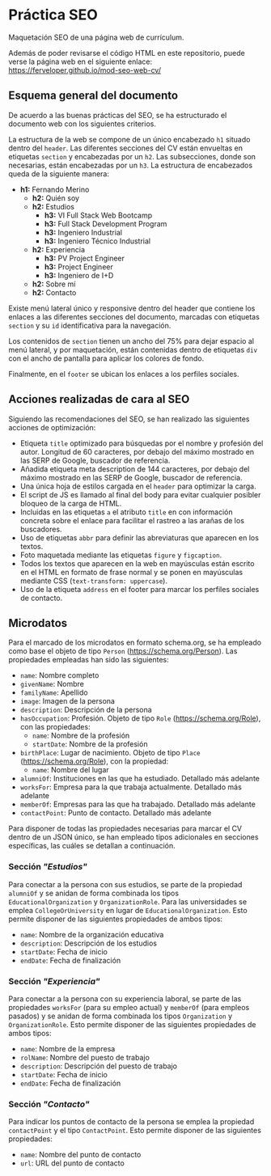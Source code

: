 # Práctica SEO

Maquetación SEO de una página web de currículum.

Además de poder revisarse el código HTML en este repositorio, puede verse la página web en el siguiente enlace: https://ferveloper.github.io/mod-seo-web-cv/

## Esquema general del documento

De acuerdo a las buenas prácticas del SEO, se ha estructurado el documento web con los siguientes criterios.

La estructura de la web se compone de un único encabezado `h1` situado dentro del `header`. Las diferentes secciones del CV están envueltas en etiquetas `section` y encabezadas por un `h2`. Las subsecciones, donde son necesarias, están encabezadas por un `h3`. La estructura de encabezados queda de la siguiente manera:

- **h1:** Fernando Merino
  - **h2:** Quién soy
  - **h2:** Estudios
    - **h3:** VI Full Stack Web Bootcamp
    - **h3:** Full Stack Development Program
    - **h3:** Ingeniero Industrial
    - **h3:** Ingeniero Técnico Industrial
  - **h2:** Experiencia
    - **h3:** PV Project Engineer
    - **h3:** Project Engineer
    - **h3:** Ingeniero de I+D
  - **h2:** Sobre mí
  - **h2:** Contacto

Existe menú lateral único y responsive dentro del header que contiene los enlaces a las diferentes secciones del documento, marcadas con etiquetas `section` y su `id` identificativa para la navegación.

Los contenidos de `section` tienen un ancho del 75% para dejar espacio al menú lateral, y por maquetación, están contenidas dentro de etiquetas `div` con el ancho de pantalla para aplicar los colores de fondo.

Finalmente, en el `footer` se ubican los enlaces a los perfiles sociales.

## Acciones realizadas de cara al SEO

Siguiendo las recomendaciones del SEO, se han realizado las siguientes acciones de optimización:

- Etiqueta `title` optimizado para búsquedas por el nombre y profesión del autor. Longitud de 60 caracteres, por debajo del máximo mostrado en las SERP de Google, buscador de referencia.
- Añadida etiqueta meta description de 144 caracteres, por debajo del máximo mostrado en las SERP de Google, buscador de referencia.
- Una única hoja de estilos cargada en el `header` para optimizar la carga.
- El script de JS es llamado al final del body para evitar cualquier posibler bloqueo de la carga de HTML.
- Incluidas en las etiquetas `a` el atributo `title` en con información concreta sobre el enlace para facilitar el rastreo a las arañas de los buscadores.
- Uso de etiquetas `abbr` para definir las abreviaturas que aparecen en los textos.
- Foto maquetada mediante las etiquetas `figure` y `figcaption`.
- Todos los textos que aparecen en la web en mayúsculas están escrito en el HTML en formato de frase normal y se ponen en mayúsculas mediante CSS (`text-transform: uppercase`).
- Uso de la etiqueta `address` en el footer para marcar los perfiles sociales de contacto.

## Microdatos

Para el marcado de los microdatos en formato schema.org, se ha empleado como base el objeto de tipo `Person` (<https://schema.org/Person>). Las propiedades empleadas han sido las siguientes:

- `name`: Nombre completo
- `givenName`: Nombre
- `familyName`: Apellido
- `image`: Imagen de la persona
- `description`: Descripción de la persona
- `hasOccupation`: Profesión. Objeto de tipo `Role` (<https://schema.org/Role>), con las propiedades:
  - `name`: Nombre de la profesión
  - `startDate`: Nombre de la profesión
- `birthPlace`: Lugar de nacimiento. Objeto de tipo `Place` (<https://schema.org/Role>), con la propiedad:
  - `name`: Nombre del lugar
- `alumniOf`: Instituciones en las que ha estudiado. Detallado más adelante
- `worksFor`: Empresa para la que trabaja actualmente. Detallado más adelante
- `memberOf`: Empresas para las que ha trabajado. Detallado más adelante
- `contactPoint`: Punto de contacto. Detallado más adelante

 Para disponer de todas las propiedades necesarias para marcar el CV dentro de un JSON único, se han empleado tipos adicionales en secciones específicas, las cuáles se detallan a continuación.

### Sección _"Estudios"_

Para conectar a la persona con sus estudios, se parte de la propiedad `alumniOf` y se anidan de forma combinada los tipos `EducationalOrganization` y `OrganizationRole`. Para las universidades se emplea `CollegeOrUniversity` en lugar de `EducationalOrganization`. Esto permite disponer de las siguientes propiedades de ambos tipos:

- `name`: Nombre de la organización educativa
- `description`: Descripción de los estudios
- `startDate`: Fecha de inicio
- `endDate`: Fecha de finalización

### Sección _"Experiencia"_

Para conectar a la persona con su experiencia laboral, se parte de las propiedades `worksFor` (para su empleo actual) y `memberOf` (para empleos pasados) y se anidan de forma combinada los tipos `Organization` y `OrganizationRole`. Esto permite disponer de las siguientes propiedades de ambos tipos:

- `name`: Nombre de la empresa
- `rolName`: Nombre del puesto de trabajo
- `description`: Descripción del puesto de trabajo
- `startDate`: Fecha de inicio
- `endDate`: Fecha de finalización

### Sección _"Contacto"_

Para indicar los puntos de contacto de la persona se emplea la propiedad `contactPoint` y el tipo `ContactPoint`. Esto permite disponer de las siguientes propiedades:

- `name`: Nombre del punto de contacto
- `url`: URL del punto de contacto
